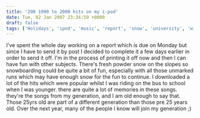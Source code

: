 ```yaml
---
title: '200 1990 to 2000 hits on my i-pod'
date: Tue, 02 Jan 2007 23:34:59 +0000
draft: false
tags: ['Holidays', 'ipod', 'music', 'report', 'snow', 'university', 'winter']
---
```


I've spent the whole day working on a report which is due on Monday but since I have to send it by post I decided to complete it a few days earlier in order to send it off. I'm in the process of printing it off now and then I can have fun with other subjects. There's fresh powder snow on the slopes so snowboarding could be quite a bit of fun, especially with all those unmarked runs which may have enough snow for the fun to continue. I downloaded a lot of the hits which were popular whilst I was riding on the bus to school when I was younger. there are quite a lot of memories in these songs. they're the songs from my generation, and I am old enough to say that. Those 25yrs old are part of a different generation than those pre 25 years old. Over the next year, many of the people I know will join my generation ;)